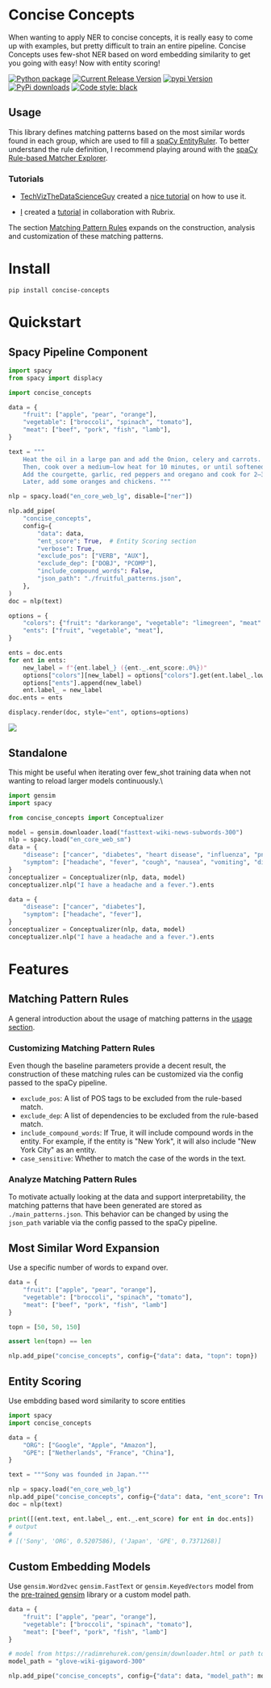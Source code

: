 # Concise Concepts
When wanting to apply NER to concise concepts, it is really easy to come up with examples, but pretty difficult to train an entire pipeline. Concise Concepts uses few-shot NER based on word embedding similarity to get you going
with easy! Now with entity scoring!


[![Python package](https://github.com/Pandora-Intelligence/concise-concepts/actions/workflows/python-package.yml/badge.svg?branch=main)](https://github.com/Pandora-Intelligence/concise-concepts/actions/workflows/python-package.yml)
[![Current Release Version](https://img.shields.io/github/release/pandora-intelligence/concise-concepts.svg?style=flat-square&logo=github)](https://github.com/pandora-intelligence/concise-concepts/releases)
[![pypi Version](https://img.shields.io/pypi/v/concise-concepts.svg?style=flat-square&logo=pypi&logoColor=white)](https://pypi.org/project/concise-concepts/)
[![PyPi downloads](https://static.pepy.tech/personalized-badge/concise-concepts?period=total&units=international_system&left_color=grey&right_color=orange&left_text=pip%20downloads)](https://pypi.org/project/concise-concepts/)
[![Code style: black](https://img.shields.io/badge/code%20style-black-000000.svg?style=flat-square)](https://github.com/ambv/black)


## Usage
This library defines matching patterns based on the most similar words found in each group, which are used to fill a [spaCy EntityRuler](https://spacy.io/api/entityruler). To better understand the rule definition, I recommend playing around with the [spaCy Rule-based Matcher Explorer](https://demos.explosion.ai/matcher).

### Tutorials
- [TechVizTheDataScienceGuy](https://www.youtube.com/c/TechVizTheDataScienceGuy) created a [nice tutorial](https://prakhar-mishra.medium.com/few-shot-named-entity-recognition-in-natural-language-processing-92d31f0d1143) on how to use it.

- [I](https://www.linkedin.com/in/david-berenstein-1bab11105/) created a [tutorial](https://www.rubrix.ml/blog/concise-concepts-rubrix/) in collaboration with Rubrix.

The section [Matching Pattern Rules](#matching-pattern-rules) expands on the construction, analysis and customization of these matching patterns.


# Install

```
pip install concise-concepts
```

# Quickstart

## Spacy Pipeline Component

```python
import spacy
from spacy import displacy

import concise_concepts

data = {
    "fruit": ["apple", "pear", "orange"],
    "vegetable": ["broccoli", "spinach", "tomato"],
    "meat": ["beef", "pork", "fish", "lamb"],
}

text = """
    Heat the oil in a large pan and add the Onion, celery and carrots.
    Then, cook over a medium–low heat for 10 minutes, or until softened.
    Add the courgette, garlic, red peppers and oregano and cook for 2–3 minutes.
    Later, add some oranges and chickens. """

nlp = spacy.load("en_core_web_lg", disable=["ner"])

nlp.add_pipe(
    "concise_concepts",
    config={
        "data": data,
        "ent_score": True,  # Entity Scoring section
        "verbose": True,
        "exclude_pos": ["VERB", "AUX"],
        "exclude_dep": ["DOBJ", "PCOMP"],
        "include_compound_words": False,
        "json_path": "./fruitful_patterns.json",
    },
)
doc = nlp(text)

options = {
    "colors": {"fruit": "darkorange", "vegetable": "limegreen", "meat": "salmon"},
    "ents": ["fruit", "vegetable", "meat"],
}

ents = doc.ents
for ent in ents:
    new_label = f"{ent.label_} ({ent._.ent_score:.0%})"
    options["colors"][new_label] = options["colors"].get(ent.label_.lower(), None)
    options["ents"].append(new_label)
    ent.label_ = new_label
doc.ents = ents

displacy.render(doc, style="ent", options=options)
```
![](https://raw.githubusercontent.com/Pandora-Intelligence/concise-concepts/master/img/example.png)

## Standalone

This might be useful when iterating over few_shot training data when not wanting to reload larger models continuously.\

```python
import gensim
import spacy

from concise_concepts import Conceptualizer

model = gensim.downloader.load("fasttext-wiki-news-subwords-300")
nlp = spacy.load("en_core_web_sm")
data = {
    "disease": ["cancer", "diabetes", "heart disease", "influenza", "pneumonia"],
    "symptom": ["headache", "fever", "cough", "nausea", "vomiting", "diarrhea"],
}
conceptualizer = Conceptualizer(nlp, data, model)
conceptualizer.nlp("I have a headache and a fever.").ents

data = {
    "disease": ["cancer", "diabetes"],
    "symptom": ["headache", "fever"],
}
conceptualizer = Conceptualizer(nlp, data, model)
conceptualizer.nlp("I have a headache and a fever.").ents
```

# Features
## Matching Pattern Rules
A general introduction about the usage of matching patterns in the [usage section](#usage).
### Customizing Matching Pattern Rules
Even though the baseline parameters provide a decent result, the construction of these matching rules can be customized via the config passed to the spaCy pipeline.

 - `exclude_pos`: A list of POS tags to be excluded from the rule-based match.
 - `exclude_dep`: A list of dependencies to be excluded from the rule-based match.
 - `include_compound_words`:  If True, it will include compound words in the entity. For example, if the entity is "New York", it will also include "New York City" as an entity.
 - `case_sensitive`: Whether to match the case of the words in the text.


### Analyze Matching Pattern Rules
To motivate actually looking at the data and support interpretability, the matching patterns that have been generated are stored as `./main_patterns.json`. This behavior can be changed by using the `json_path` variable via the config passed to the spaCy pipeline.

## Most Similar Word Expansion

Use a specific number of words to expand over.

```python
data = {
    "fruit": ["apple", "pear", "orange"],
    "vegetable": ["broccoli", "spinach", "tomato"],
    "meat": ["beef", "pork", "fish", "lamb"]
}

topn = [50, 50, 150]

assert len(topn) == len

nlp.add_pipe("concise_concepts", config={"data": data, "topn": topn})
```

## Entity Scoring

Use embdding based word similarity to score entities
```python
import spacy
import concise_concepts

data = {
    "ORG": ["Google", "Apple", "Amazon"],
    "GPE": ["Netherlands", "France", "China"],
}

text = """Sony was founded in Japan."""

nlp = spacy.load("en_core_web_lg")
nlp.add_pipe("concise_concepts", config={"data": data, "ent_score": True, "case_sensitive": True})
doc = nlp(text)

print([(ent.text, ent.label_, ent._.ent_score) for ent in doc.ents])
# output
#
# [('Sony', 'ORG', 0.5207586), ('Japan', 'GPE', 0.7371268)]
```

## Custom Embedding Models
Use `gensim.Word2vec` `gensim.FastText` or `gensim.KeyedVectors` model from the [pre-trained gensim](https://radimrehurek.com/gensim/downloader.html) library or a custom model path.
```python
data = {
    "fruit": ["apple", "pear", "orange"],
    "vegetable": ["broccoli", "spinach", "tomato"],
    "meat": ["beef", "pork", "fish", "lamb"]
}

# model from https://radimrehurek.com/gensim/downloader.html or path to local file
model_path = "glove-wiki-gigaword-300"

nlp.add_pipe("concise_concepts", config={"data": data, "model_path": model_path})
````
